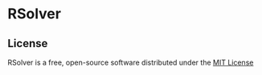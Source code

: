 # RSolver

## License

RSolver is a free, open-source software distributed under the [MIT License](LICENSE.txt)
